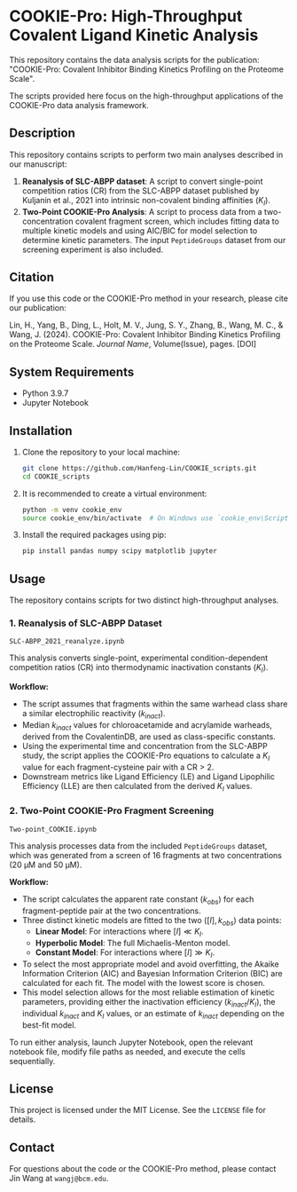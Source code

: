 # COOKIE-Pro: High-Throughput Covalent Ligand Kinetic Analysis

This repository contains the data analysis scripts for the publication: "COOKIE-Pro: Covalent Inhibitor Binding Kinetics Profiling on the Proteome Scale".

The scripts provided here focus on the high-throughput applications of the COOKIE-Pro data analysis framework.

## Description

This repository contains scripts to perform two main analyses described in our manuscript:
1.  **Reanalysis of SLC-ABPP dataset**: A script to convert single-point competition ratios (CR) from the SLC-ABPP dataset published by Kuljanin et al., 2021 into intrinsic non-covalent binding affinities ($K_I$).
2.  **Two-Point COOKIE-Pro Analysis**: A script to process data from a two-concentration covalent fragment screen, which includes fitting data to multiple kinetic models and using AIC/BIC for model selection to determine kinetic parameters. The input `PeptideGroups` dataset from our screening experiment is also included.

## Citation

If you use this code or the COOKIE-Pro method in your research, please cite our publication:

Lin, H., Yang, B., Ding, L., Holt, M. V., Jung, S. Y., Zhang, B., Wang, M. C., & Wang, J. (2024). COOKIE-Pro: Covalent Inhibitor Binding Kinetics Profiling on the Proteome Scale. *Journal Name*, Volume(Issue), pages. [DOI]


## System Requirements
* Python 3.9.7
* Jupyter Notebook

## Installation

1.  Clone the repository to your local machine:
    ```bash
    git clone https://github.com/Hanfeng-Lin/COOKIE_scripts.git
    cd COOKIE_scripts
    ```

2.  It is recommended to create a virtual environment:
    ```bash
    python -m venv cookie_env
    source cookie_env/bin/activate  # On Windows use `cookie_env\Scripts\activate`
    ```

3.  Install the required packages using pip:
    ```bash
    pip install pandas numpy scipy matplotlib jupyter
    ```

## Usage

The repository contains scripts for two distinct high-throughput analyses.

### 1. Reanalysis of SLC-ABPP Dataset

`SLC-ABPP_2021_reanalyze.ipynb`

This analysis converts single-point, experimental condition-dependent competition ratios (CR) into thermodynamic inactivation constants ($K_I$).

**Workflow:**
* The script assumes that fragments within the same warhead class share a similar electrophilic reactivity ($k_{inact}$).
* Median $k_{inact}$ values for chloroacetamide and acrylamide warheads, derived from the CovalentinDB, are used as class-specific constants.
* Using the experimental time and concentration from the SLC-ABPP study, the script applies the COOKIE-Pro equations to calculate a $K_I$ value for each fragment-cysteine pair with a CR > 2.
* Downstream metrics like Ligand Efficiency (LE) and Ligand Lipophilic Efficiency (LLE) are then calculated from the derived $K_I$ values.

### 2. Two-Point COOKIE-Pro Fragment Screening

`Two-point_COOKIE.ipynb`

This analysis processes data from the included `PeptideGroups` dataset, which was generated from a screen of 16 fragments at two concentrations (20 µM and 50 µM).

**Workflow:**
* The script calculates the apparent rate constant ($k_{obs}$) for each fragment-peptide pair at the two concentrations.
* Three distinct kinetic models are fitted to the two ($[I], k_{obs}$) data points:
    * **Linear Model**: For interactions where $[I] \ll K_I$.
    * **Hyperbolic Model**: The full Michaelis-Menton model.
    * **Constant Model**: For interactions where $[I] \gg K_I$.
* To select the most appropriate model and avoid overfitting, the Akaike Information Criterion (AIC) and Bayesian Information Criterion (BIC) are calculated for each fit. The model with the lowest score is chosen.
* This model selection allows for the most reliable estimation of kinetic parameters, providing either the inactivation efficiency ($k_{inact}/K_I$), the individual $k_{inact}$ and $K_I$ values, or an estimate of $k_{inact}$ depending on the best-fit model.

To run either analysis, launch Jupyter Notebook, open the relevant notebook file, modify file paths as needed, and execute the cells sequentially.

## License

This project is licensed under the MIT License. See the `LICENSE` file for details.

## Contact

For questions about the code or the COOKIE-Pro method, please contact Jin Wang at `wangj@bcm.edu`.
